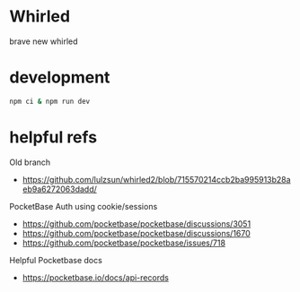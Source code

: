 # Whirled

brave new whirled

# development

```bash
npm ci & npm run dev
```

# helpful refs

Old branch

-   https://github.com/lulzsun/whirled2/blob/715570214ccb2ba995913b28aeb9a6272063dadd/

PocketBase Auth using cookie/sessions

-   https://github.com/pocketbase/pocketbase/discussions/3051
-   https://github.com/pocketbase/pocketbase/discussions/1670
-   https://github.com/pocketbase/pocketbase/issues/718

Helpful Pocketbase docs

-   https://pocketbase.io/docs/api-records
